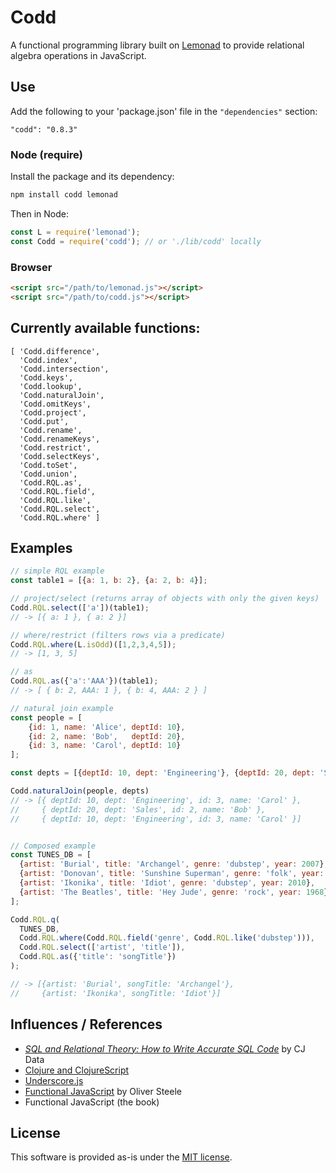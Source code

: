 Codd
====

A functional programming library built on [Lemonad](http://www.functionaljs.org) to provide relational algebra operations in JavaScript.

## Use

Add the following to your 'package.json' file in the `"dependencies"` section:

    "codd": "0.8.3"

### Node (require)

Install the package and its dependency:

```bash
npm install codd lemonad
```

Then in Node:

```javascript
const L = require('lemonad');
const Codd = require('codd'); // or './lib/codd' locally
```

### Browser

```html
<script src="/path/to/lemonad.js"></script>
<script src="/path/to/codd.js"></script>
```

## Currently available functions:

```
[ 'Codd.difference',
  'Codd.index',
  'Codd.intersection',
  'Codd.keys',
  'Codd.lookup',
  'Codd.naturalJoin',
  'Codd.omitKeys',
  'Codd.project',
  'Codd.put',
  'Codd.rename',
  'Codd.renameKeys',
  'Codd.restrict',
  'Codd.selectKeys',
  'Codd.toSet',
  'Codd.union',
  'Codd.RQL.as',
  'Codd.RQL.field',
  'Codd.RQL.like',
  'Codd.RQL.select',
  'Codd.RQL.where' ]
```

Examples
--------

```javascript
// simple RQL example
const table1 = [{a: 1, b: 2}, {a: 2, b: 4}];

// project/select (returns array of objects with only the given keys)
Codd.RQL.select(['a'])(table1);
// -> [{ a: 1 }, { a: 2 }]

// where/restrict (filters rows via a predicate)
Codd.RQL.where(L.isOdd)([1,2,3,4,5]);
// -> [1, 3, 5]

// as
Codd.RQL.as({'a':'AAA'})(table1);
// -> [ { b: 2, AAA: 1 }, { b: 4, AAA: 2 } ]

// natural join example
const people = [
    {id: 1, name: 'Alice', deptId: 10},
    {id: 2, name: 'Bob',   deptId: 20},
    {id: 3, name: 'Carol', deptId: 10}
];

const depts = [{deptId: 10, dept: 'Engineering'}, {deptId: 20, dept: 'Sales'}];

Codd.naturalJoin(people, depts)
// -> [{ deptId: 10, dept: 'Engineering', id: 3, name: 'Carol' },
//     { deptId: 20, dept: 'Sales', id: 2, name: 'Bob' },
//     { deptId: 10, dept: 'Engineering', id: 3, name: 'Carol' }]


// Composed example
const TUNES_DB = [
  {artist: 'Burial', title: 'Archangel', genre: 'dubstep', year: 2007},
  {artist: 'Donovan', title: 'Sunshine Superman', genre: 'folk', year: 1966},
  {artist: 'Ikonika', title: 'Idiot', genre: 'dubstep', year: 2010},
  {artist: 'The Beatles', title: 'Hey Jude', genre: 'rock', year: 1968}
];

Codd.RQL.q(
  TUNES_DB,
  Codd.RQL.where(Codd.RQL.field('genre', Codd.RQL.like('dubstep'))),
  Codd.RQL.select(['artist', 'title']),
  Codd.RQL.as({'title': 'songTitle'})
);

// -> [{artist: 'Burial', songTitle: 'Archangel'},
//     {artist: 'Ikonika', songTitle: 'Idiot'}]
```


Influences / References
-----------------------

* *[SQL and Relational Theory: How to Write Accurate SQL Code](http://www.amazon.com/gp/product/1449316409/?tag=fogus-20)* by CJ Data
* [Clojure and ClojureScript](http://www.clojuredocs.org)
* [Underscore.js](http://underscorejs.org/)
* [Functional JavaScript](http://osteele.com/sources/javascript/functional/) by Oliver Steele
* Functional JavaScript (the book)

## License

This software is provided as-is under the [MIT license](http://opensource.org/licenses/MIT).
